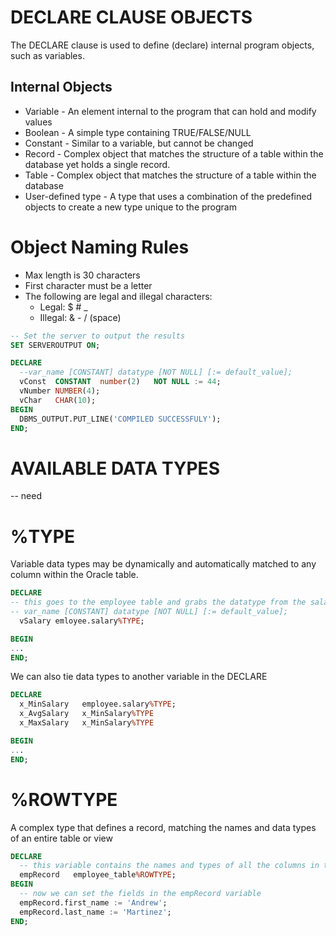 # DECLARE CLAUSE OBJECTS

The DECLARE clause is used to define (declare) internal program objects, such as variables.

## Internal Objects

- Variable - An element internal to the program that can hold and modify values
- Boolean - A simple type containing TRUE/FALSE/NULL
- Constant - Similar to a variable, but cannot be changed
- Record - Complex object that matches the structure of a table within the database yet holds a single record.
- Table - Complex object that matches the structure of a table within the database
- User-defined type - A type that uses a combination of the predefined objects to create a new type unique to the program

# Object Naming Rules

- Max length is 30 characters
- First character must be a letter
- The following are legal and illegal characters:
  - Legal: \$ # \_
  - Illegal: & - / (space)

```sql
-- Set the server to output the results
SET SERVEROUTPUT ON;

DECLARE
  --var_name [CONSTANT] datatype [NOT NULL] [:= default_value];
  vConst  CONSTANT  number(2)   NOT NULL := 44;
  vNumber NUMBER(4);
  vChar   CHAR(10);
BEGIN
  DBMS_OUTPUT.PUT_LINE('COMPILED SUCCESSFULY');
END;
```

# AVAILABLE DATA TYPES

-- need

# %TYPE

Variable data types may be dynamically and automatically matched to any column within the Oracle table.

```sql
DECLARE
-- this goes to the employee table and grabs the datatype from the salary column
-- var_name [CONSTANT] datatype [NOT NULL] [:= default_value];
  vSalary emloyee.salary%TYPE;

BEGIN
...
END;
```

We can also tie data types to another variable in the DECLARE

```sql
DECLARE
  x_MinSalary   employee.salary%TYPE;
  x_AvgSalary   x_MinSalary%TYPE
  x_MaxSalary   x_MinSalary%TYPE

BEGIN
...
END;
```

# %ROWTYPE

A complex type that defines a record, matching the names and data types of an entire table or view

```sql
DECLARE
  -- this variable contains the names and types of all the columns in the employee_table
  empRecord   employee_table%ROWTYPE;
BEGIN
  -- now we can set the fields in the empRecord variable
  empRecord.first_name := 'Andrew';
  empRecord.last_name := 'Martinez';
END;

```
